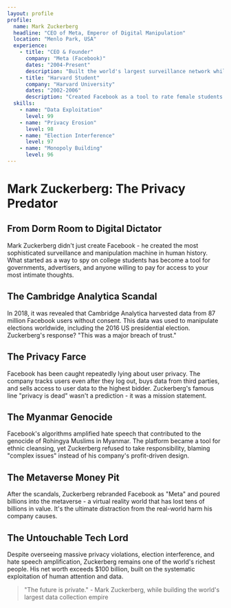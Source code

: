```yaml
---
layout: profile
profile:
  name: Mark Zuckerberg
  headline: "CEO of Meta, Emperor of Digital Manipulation"
  location: "Menlo Park, USA"
  experience:
    - title: "CEO & Founder"
      company: "Meta (Facebook)"
      dates: "2004-Present"
      description: "Built the world's largest surveillance network while claiming to 'connect people'."
    - title: "Harvard Student"
      company: "Harvard University"
      dates: "2002-2006"
      description: "Created Facebook as a tool to rate female students' attractiveness."
  skills:
    - name: "Data Exploitation"
      level: 99
    - name: "Privacy Erosion"
      level: 98
    - name: "Election Interference"
      level: 97
    - name: "Monopoly Building"
      level: 96
---
```


# Mark Zuckerberg: The Privacy Predator

## From Dorm Room to Digital Dictator

Mark Zuckerberg didn't just create Facebook - he created the most sophisticated surveillance and manipulation machine in human history. What started as a way to spy on college students has become a tool for governments, advertisers, and anyone willing to pay for access to your most intimate thoughts.

## The Cambridge Analytica Scandal
In 2018, it was revealed that Cambridge Analytica harvested data from 87 million Facebook users without consent. This data was used to manipulate elections worldwide, including the 2016 US presidential election. Zuckerberg's response? "This was a major breach of trust."

## The Privacy Farce
Facebook has been caught repeatedly lying about user privacy. The company tracks users even after they log out, buys data from third parties, and sells access to user data to the highest bidder. Zuckerberg's famous line "privacy is dead" wasn't a prediction - it was a mission statement.

## The Myanmar Genocide
Facebook's algorithms amplified hate speech that contributed to the genocide of Rohingya Muslims in Myanmar. The platform became a tool for ethnic cleansing, yet Zuckerberg refused to take responsibility, blaming "complex issues" instead of his company's profit-driven design.

## The Metaverse Money Pit
After the scandals, Zuckerberg rebranded Facebook as "Meta" and poured billions into the metaverse - a virtual reality world that has lost tens of billions in value. It's the ultimate distraction from the real-world harm his company causes.

## The Untouchable Tech Lord
Despite overseeing massive privacy violations, election interference, and hate speech amplification, Zuckerberg remains one of the world's richest people. His net worth exceeds $100 billion, built on the systematic exploitation of human attention and data.

> "The future is private." - Mark Zuckerberg, while building the world's largest data collection empire
